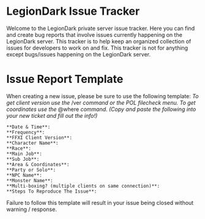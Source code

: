 # LegionDark Issue Tracker

Welcome to the LegionDark private server issue tracker. Here you can find and create bug reports that involve issues currently happening on the LegionDark server. This tracker is to help keep an organized collection of issues for developers to work on and fix. This tracker is not for anything except bugs/issues happening on the LegionDark server. 

# Issue Report Template

When creating a new issue, please be sure to use the following template: 
*To get client version use the*  /ver  *command or the POL filecheck menu.*
*To get coordinates use the*  @where  *command.*
*(Copy and paste the following into your new ticket and fill out the info!)*
```
**Date & Time**: 
**Frequency**:
**FFXI Client Version**:
**Character Name**:
**Race**:
**Main Job**:
**Sub Job**:
**Area & Coordinates**:
**Party or Solo**:
**NPC Name**:
**Monster Name**:
**Multi-boxing? (multiple clients on same connection)**:
**Steps To Reproduce The Issue**:
```

Failure to follow this template will result in your issue being closed without warning / response.
